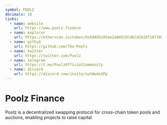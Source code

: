 ```yaml
---
symbol: POOLZ
decimals: 18
links:
  - name: website
    url: https://www.poolz.finance
  - name: explorer
    url: https://etherscan.io/token/0x69A95185ee2a045CDC4bCd1b1Df10710395e4e23
  - name: github
    url: https://github.com/The-Poolz
  - name: twitter
    url: https://twitter.com/Poolz
  - name: telegram
    url: https://t.me/PoolzOfficialCommunity
  - name: discord
    url: https://discord.com/invite/xwtWw4sGPp
---
```


# Poolz Finance

Poolz is a decentralized swapping protocol for cross-chain token pools and auctions, enabling projects to raise capital.
